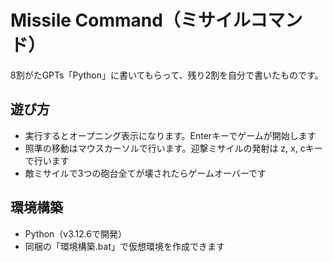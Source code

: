 # Missile Command（ミサイルコマンド）
8割がたGPTs「Python」に書いてもらって、残り2割を自分で書いたものです。
## 遊び方
- 実行するとオープニング表示になります。Enterキーでゲームが開始します
- 照準の移動はマウスカーソルで行います。迎撃ミサイルの発射は z, x, cキーで行います
- 敵ミサイルで3つの砲台全てが壊されたらゲームオーバーです
## 環境構築
- Python（v3.12.6で開発）
- 同梱の「環境構築.bat」で仮想環境を作成できます